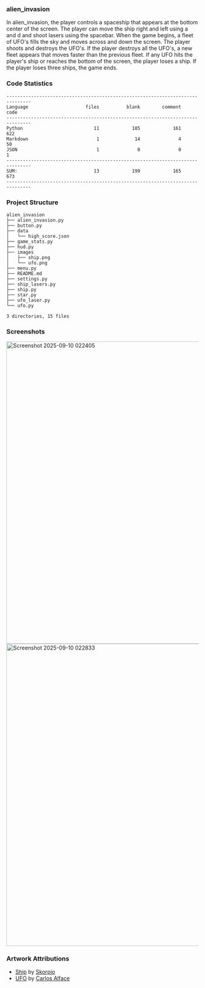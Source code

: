 
### alien_invasion

In alien_invasion, the player controls a spaceship that appears
at the bottom center of the screen. The player can move the ship
right and left using a and d and shoot lasers using the
spacebar. When the game begins, a fleet of UFO's fills the sky
and moves across and down the screen. The player shoots and
destroys the UFO's. If the player destroys all the UFO's, a new fleet
appears that moves faster than the previous fleet. If any UFO hits
the player's ship or reaches the bottom of the screen, the player
loses a ship. If the player loses three ships, the game ends.

<!-- CODE_STATISTICS_START -->

### Code Statistics

```
-------------------------------------------------------------------------------
Language                     files          blank        comment           code
-------------------------------------------------------------------------------
Python                          11            185            161            622
Markdown                         1             14              4             50
JSON                             1              0              0              1
-------------------------------------------------------------------------------
SUM:                            13            199            165            673
-------------------------------------------------------------------------------
```
<!-- CODE_STATISTICS_END -->

<!-- PROJECT_STRUCTURE_START -->

### Project Structure

```
alien_invasion
├── alien_invasion.py
├── button.py
├── data
│   └── high_score.json
├── game_stats.py
├── hud.py
├── images
│   ├── ship.png
│   └── ufo.png
├── menu.py
├── README.md
├── settings.py
├── ship_lasers.py
├── ship.py
├── star.py
├── ufo_laser.py
└── ufo.py

3 directories, 15 files
```
<!-- PROJECT_STRUCTURE_END -->

### Screenshots

<img width="903" height="793" alt="Screenshot 2025-09-10 022405" src="https://github.com/user-attachments/assets/68938ff8-2999-4d32-8771-cbe723b8e983" />

<img width="903" height="793" alt="Screenshot 2025-09-10 022833" src="https://github.com/user-attachments/assets/98b0ea3a-26f9-45cb-a338-94333a283575" />

### Artwork Attributions

- [Ship](https://opengameart.org/content/spaceship-by-parts) by [Skorpio](http://opengameart.org/users/skorpio)
- [UFO](https://opengameart.org/content/spaceships-drakir) by [Carlos Alface](https://opengameart.org/users/carlos-alface)
